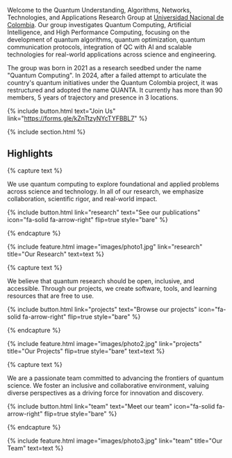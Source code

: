 ---
---


Welcome to the Quantum Understanding, Algorithms, Networks, Technologies, and Applications Research Group at [Universidad Nacional de Colombia](https://unal.edu.co). Our group investigates Quantum Computing, Artificial Intelligence, and High Performance Computing, focusing on the development of quantum algorithms, quantum optimization, quantum communication protocols, integration of QC with AI and scalable technologies for real-world applications across science and engineering.

The group was born in 2021 as a research seedbed under the name "Quantum Computing". In 2024, after a failed attempt to articulate the country's quantum initiatives under the Quantum Colombia project, it was restructured and adopted the name QUANTA. It currently has more than 90 members, 5 years of trajectory and presence in 3 locations.

{%
  include button.html
  text="Join Us"
  link="https://forms.gle/kZnTtzyNYcTYFBBL7"
%}

{% include section.html %}

## Highlights

{% capture text %}

We use quantum computing to explore foundational and applied problems across science and technology. In all of our research, we emphasize collaboration, scientific rigor, and real-world impact.

{%
  include button.html
  link="research"
  text="See our publications"
  icon="fa-solid fa-arrow-right"
  flip=true
  style="bare"
%}

{% endcapture %}

{%
  include feature.html
  image="images/photo1.jpg"
  link="research"
  title="Our Research"
  text=text
%}

{% capture text %}

We believe that quantum research should be open, inclusive, and accessible. Through our projects, we create software, tools, and learning resources that are free to use.

{%
  include button.html
  link="projects"
  text="Browse our projects"
  icon="fa-solid fa-arrow-right"
  flip=true
  style="bare"
%}

{% endcapture %}

{%
  include feature.html
  image="images/photo2.jpg"
  link="projects"
  title="Our Projects"
  flip=true
  style="bare"
  text=text
%}

{% capture text %}

We are a passionate team committed to advancing the frontiers of quantum science. We foster an inclusive and collaborative environment, valuing diverse perspectives as a driving force for innovation and discovery.

{%
  include button.html
  link="team"
  text="Meet our team"
  icon="fa-solid fa-arrow-right"
  flip=true
  style="bare"
%}

{% endcapture %}

{%
  include feature.html
  image="images/photo3.jpg"
  link="team"
  title="Our Team"
  text=text
%}
